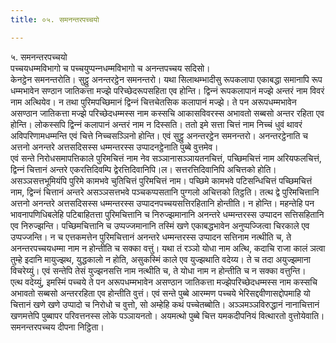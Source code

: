 ```yaml
---
title: ०५. समनन्तरपच्‍चयो

---
```

५. समनन्तरपच्‍चयो  
पच्‍चयधम्मविभागो च पच्‍चयुप्पन्‍नधम्मविभागो च अनन्तपच्‍चय सदिसो।  
केनट्ठेन समनन्तरोति। सुट्ठु अनन्तरट्ठेन समनन्तरो। यथा सिलाथम्भादीसु रूपकलापा एकाबद्धा समानापि रूप धम्मभावेन सण्ठान जातिकत्ता मज्झे परिच्छेदरूपसहिता एव होन्ति। द्विन्‍नं रूपकलापानं मज्झे अन्तरं नाम विवरं नाम अत्थियेव। न तथा पुरिमपच्छिमानं द्विन्‍नं चित्तचेतसिक कलापानं मज्झे। ते पन अरूपधम्मभावेन असण्ठान जातिकत्ता मज्झे परिच्छेदधम्मस्स नाम कस्सचि आकासविवरस्स अभावतो सब्बसो अन्तर रहिता एव होन्ति। लोकस्सपि द्विन्‍नं कलापानं अन्तरं नाम न दिस्सति। ततो इमे सत्ता चित्तं नाम निच्‍चं धुवं थावरं अविपरिणामधम्मन्ति एवं चित्ते निच्‍चसञ्‍ञिनो होन्ति। एवं सुट्ठु अनन्तरट्ठेन समनन्तरो। अनन्तरट्ठेनाति च अत्तनो अनन्तरे अत्तसदिसस्स धम्मन्तरस्स उप्पादनट्ठेनाति पुब्बे वुत्तमेव।  
एवं सन्ते निरोधसमापत्तिकाले पुरिमचित्तं नाम नेव सञ्‍ञानासञ्‍ञायतनचित्तं, पच्छिमचित्तं नाम अरियफलचित्तं, द्विन्‍नं चित्तानं अन्तरे एकरत्तिदिवम्पि द्वेरत्तिदिवानिपि।ल। सत्तरत्तिदिवानिपि अचित्तको होति। असञ्‍ञसत्तभूमियंपि पुरिमे कामभवे चुतिचित्तं पुरिमचित्तं नाम। पच्छिमे कामभवे पटिसन्धिचित्तं पच्छिमचित्तं नाम, द्विन्‍नं चित्तानं अन्तरे असञ्‍ञसत्तभवे पञ्‍चकप्पसतानि पुग्गलो अचित्तको तिट्ठति। तत्थ द्वे पुरिमचित्तानि अत्तनो अनन्तरे अत्तसदिसस्स धम्मन्तरस्स उप्पादनपच्‍चयसत्तिरहितानि होन्तीति। न होन्ति। महन्तेहि पन भावनापणिधिबलेहि पटिबाहितत्ता पुरिमचित्तानि च निरुज्झमानानि अनन्तरे धम्मन्तरस्स उप्पादन सत्तिसहितानि एव निरुज्झन्ति। पच्छिमचित्तानि च उप्पज्‍जमानानि तस्मिं खणे एकाबद्धभावेन अनुप्पज्‍जित्वा चिरकाले एव उप्पज्‍जन्ति। न च एत्तकमत्तेन पुरिमचित्तानं अनन्तरे धम्मन्तरस्स उप्पादन सत्तिनाम नत्थीति च, ते अनन्तरपच्‍चयधम्मा नाम न होन्तीति च सक्‍का वत्तुं। यथा तं रञ्‍ञो योधा नाम अत्थि, कदाचि राजा कालं ञत्वा तुम्हे इदानि मायुज्झथ, युद्धकालो न होति, असुकस्मिं काले एव युज्झथाति वदेय्य। ते च तदा अयुज्झमाना विचरेय्युं। एवं सन्तेपि तेसं युज्झनसत्ति नाम नत्थीति च, ते योधा नाम न होन्तीति च न सक्‍का वत्तुन्ति।  
एत्थ वदेय्युं, इमस्मिं पच्‍चये ते पन अरूपधम्मभावेन असण्ठान जातिकत्ता मज्झेपरिच्छेदधम्मस्स नाम कस्सचि अभावतो सब्बसो अन्तररहिता एव होन्तीति वुत्तं। एवं सन्ते पुब्बे आरम्मण पच्‍चये भेरिसद्दवीणासद्दोपमाहि यो चित्तानं खणे खणे उप्पादो च निरोधो च वुत्तो, सो अम्हेहि कथं पच्‍चेतब्बोति। अञ्‍ञमञ्‍ञविरुद्धानं नानाचित्तानं खणमत्तेपि पुब्बापर परिवत्तनस्स लोके पञ्‍ञायनतो। अयमत्थो पुब्बे चित्त यमकदीपनियं वित्थारतो वुत्तोयेवाति। समनन्तरपच्‍चय दीपना निट्ठिता।  